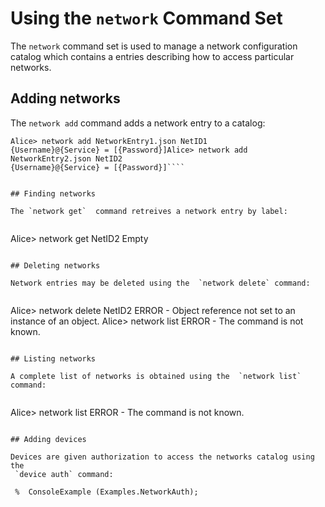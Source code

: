 
# Using the `network` Command Set

The `network` command set is used to manage a network configuration catalog which contains
a entries describing how to access particular networks.

## Adding networks

The `network add` command adds a network entry to a catalog:


````
Alice> network add NetworkEntry1.json NetID1
{Username}@{Service} = [{Password}]Alice> network add NetworkEntry2.json NetID2
{Username}@{Service} = [{Password}]````


## Finding networks

The `network get`  command retreives a network entry by label:


````
Alice> network get NetID2
Empty
````

## Deleting networks

Network entries may be deleted using the  `network delete` command:


````
Alice> network delete NetID2
ERROR - Object reference not set to an instance of an object.
Alice> network list
ERROR - The command  is not known.
````

## Listing networks

A complete list of networks is obtained using the  `network list` command:


````
Alice> network list
ERROR - The command  is not known.
````

## Adding devices

Devices are given authorization to access the networks catalog using the 
 `device auth` command:

 %  ConsoleExample (Examples.NetworkAuth);


